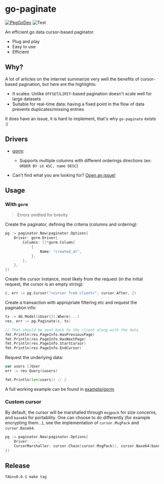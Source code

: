 # go-paginate
[![PkgGoDev](https://pkg.go.dev/badge/github.com/raphaelvigee/go-paginate)](https://pkg.go.dev/github.com/raphaelvigee/go-paginate)
![Test](https://github.com/raphaelvigee/go-paginate/workflows/Test/badge.svg)

An efficient go data cursor-based paginator.

- Plug and play
- Easy to use
- Efficient

## Why?

A lot of articles on the internet summarize very well the benefits of cursor-based pagination, but here are the highlights:

- It scales: Unlike `OFFSET`/`LIMIT`-based pagination doesn't scale well for large datasets
- Suitable for real-time data: having a fixed point in the flow of data prevents duplicates/missing entries

It does have an issue, it is hard to implement, that's why `go-paginate` exists :)

## Drivers

- [gorm](https://gorm.io):
    - Supports multiple columns with different orderings directions (ex: `ORDER BY id ASC, name DESC`)

- Can't find what you are looking for? [Open an issue!](https://github.com/raphaelvigee/go-paginate/issues/new)

## Usage

### With `gorm`

> Errors omitted for brevity

Create the paginator, defining the criteria (columns and ordering):

```go
pg := paginator.New(paginator.Options{
    Driver: gorm.Driver{
        Columns: []*gorm.Column{
            {
                Name: "created_at",
            },
        },
    },
})
```

Create the cursor instance, most likely from the request (in the initial request, the cursor is an empty string):

```go
c, err := pg.Cursor("<cursor from client>", cursor.After, 2)
```

Create a transaction with appropriate filtering etc and request the pagination info:

```go
tx := db.Model(&User{}).Where(...)
res, err := pg.Paginate(c, tx)

// That should be sent back to the client along with the data
fmt.Println(res.PageInfo.HasPreviousPage)
fmt.Println(res.PageInfo.HasNextPage)
fmt.Println(res.PageInfo.StartCursor)
fmt.Println(res.PageInfo.EndCursor)
```

Request the underlying data:

```go
var users []User
err := res.Query(&users)

fmt.Println(len(users)) // 2
```

A full working example can be found in [example/gorm](./example/gorm/main.go).

### Custom cursor

By default, the cursor will be marshalled through `msgpack` for size concerns, and `base64` for portability.
One can choose to do differently (for example encrypting them...), see the implementation of `cursor.MsgPack` and `cursor.Base64`.

```go
pg := paginator.New(paginator.Options{
    Driver: ...,
    CursorMarshaller: cursor.Chain(cursor.MsgPack(), cursor.Base64(base64.StdEncoding))
})
```

## Release

    TAG=v0.0.1 make tag
